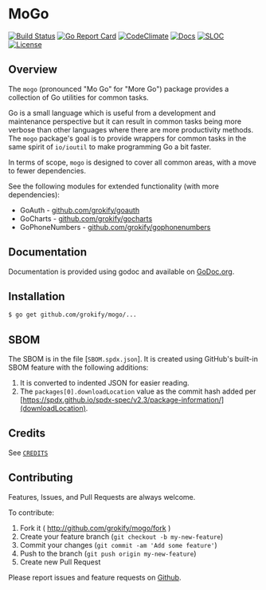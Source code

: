 MoGo
====

[![Build Status][build-status-svg]][build-status-url]
[![Go Report Card][goreport-svg]][goreport-url]
[![CodeClimate][codeclimate-status-svg]][codeclimate-status-url]
[![Docs][docs-godoc-svg]][docs-godoc-url]
[![SLOC][loc-svg]][repo-url]
[![License][license-svg]][license-url]

## Overview

The `mogo` (pronounced "Mo Go" for "More Go") package provides a collection of Go utilities for common tasks.

Go is a small language which is useful from a development and maintenance
perspective but it can result in common tasks being more verbose than other 
languages where there are more productivity methods. The `mogo` package's
goal is to provide wrappers for common tasks in the same spirit of `io/ioutil`
to make programming Go a bit faster.

In terms of scope, `mogo` is designed to cover all common areas, with a move to fewer dependencies.

See the following modules for extended functionality (with more dependencies):

* GoAuth - [github.com/grokify/goauth](https://github.com/grokify/goauth)
* GoCharts - [github.com/grokify/gocharts](https://github.com/grokify/gocharts)
* GoPhoneNumbers - [github.com/grokify/gophonenumbers](https://github.com/grokify/gophonenumbers)

## Documentation

Documentation is provided using godoc and available on [GoDoc.org](https://godoc.org/github.com/grokify/mogo).

## Installation

```bash
$ go get github.com/grokify/mogo/...
```

## SBOM

The SBOM is in the file [`SBOM.spdx.json`]. It is created using GitHub's built-in SBOM feature with the following additions:

1. It is converted to indented JSON for easier reading.
1. The `packages[0].downloadLocation` value as the commit hash added per [https://spdx.github.io/spdx-spec/v2.3/package-information/](downloadLocation).

## Credits

See [`CREDITS`](CREDITS.md)

## Contributing

Features, Issues, and Pull Requests are always welcome.

To contribute:

1. Fork it ( http://github.com/grokify/mogo/fork )
2. Create your feature branch (`git checkout -b my-new-feature`)
3. Commit your changes (`git commit -am 'Add some feature'`)
4. Push to the branch (`git push origin my-new-feature`)
5. Create new Pull Request

Please report issues and feature requests on [Github](https://github.com/grokify/mogo).

 [used-by-svg]: https://sourcegraph.com/github.com/grokify/mogo/-/badge.svg
 [used-by-url]: https://sourcegraph.com/github.com/grokify/mogo?badge
 [build-status-svg]: https://github.com/grokify/mogo/actions/workflows/ci.yaml/badge.svg?branch=master
 [build-status-url]: https://github.com/grokify/mogo/actions/workflows/ci.yaml
 [goreport-svg]: https://goreportcard.com/badge/github.com/grokify/mogo
 [goreport-url]: https://goreportcard.com/report/github.com/grokify/mogo
 [codeclimate-status-svg]: https://codeclimate.com/github/grokify/mogo/badges/gpa.svg
 [codeclimate-status-url]: https://codeclimate.com/github/grokify/mogo
 [docs-godoc-svg]: https://pkg.go.dev/badge/github.com/grokify/mogo
 [docs-godoc-url]: https://pkg.go.dev/github.com/grokify/mogo
 [license-svg]: https://img.shields.io/badge/license-MIT-mogo.svg
 [license-url]: https://github.com/grokify/mogo/blob/master/LICENSE
 [loc-svg]: https://tokei.rs/b1/github/grokify/mogo
 [repo-url]: https://github.com/grokify/mogo
